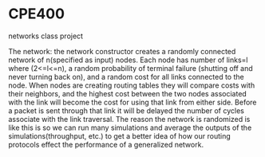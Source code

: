 # CPE400
networks class project 


The network:
the network constructor creates a randomly connected network of n(specified as input) nodes.  Each node has number of links=l where (2<=l<=n), a random probability of terminal failure (shutting off and never turning back on), and a random cost for all links connected to the node.  When nodes are creating routing tables they will compare costs with their neighbors, and the highest cost between the two nodes associated with the link will become the cost for using that link from either side.  Before a packet is sent through that link it will be delayed the number of cycles associate with the link traversal. The reason the network is randomized is like this is so we can run many simulations and average the outputs of the simulations(throughput, etc.) to get a better idea of how our routing protocols effect the performance of a generalized network. 
